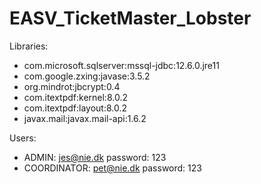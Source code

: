# EASV_TicketMaster_Lobster

Libraries:
- com.microsoft.sqlserver:mssql-jdbc:12.6.0.jre11
- com.google.zxing:javase:3.5.2
- org.mindrot:jbcrypt:0.4
- com.itextpdf:kernel:8.0.2
- com.itextpdf:layout:8.0.2
- javax.mail:javax.mail-api:1.6.2

Users:
- ADMIN: jes@nie.dk password: 123 
- COORDINATOR: pet@nie.dk password: 123


